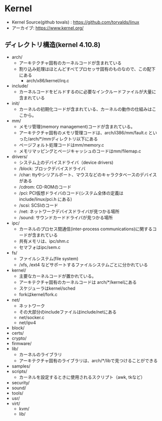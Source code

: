 # Kernel

* Kernel Source(github tovals) : https://github.com/torvalds/linux
* アーカイブ: https://www.kernel.org/

## ディレクトリ構造(kernel 4.10.8)
* arch/
    * アーキテクチャ固有のカーネルコードが含まれている
    * 割り込み処理はほとんどすべてプロセッサ固有のものなので、この配下にある
        * arch/x86/kernel/irq.c
* include/
    * カーネルコードをビルドするのに必要なインクルードファイルが大量に含まれている
* init/
    * カーネルの初期化コードが含まれている、カーネルの動作の仕組みはここから。
* mm/
    * メモリ管理(memory management)コードが含まれている。
    * アーキテクチャ固有のメモリ管理コードは、arch/i386/mm/fault.c といった/arch/*/mmディレクトリ以下にある
    * ページフォルト処理コードはmm/memory.c
    * メモリマッピングとページキャッシュのコードはmm/filemap.c
* drivers/
    * システム上のデバイスドライバ（device drivers)
    * /block: ブロックデバイスドライバ
    * /char: ttyやシリアルポート、マウスなどのキャラクタベースのデバイスがある
    * /cdrom: CD-ROMのコード
    * /pci: PCI仮想ドライバのコード(システム全体の定義はinclude/linux/pci.h にある)
    * /scsi: SCSIのコード
    * /net: ネットワークデバイスドライバが見つかる場所
    * /sound: サウンドカードドライバが見つかる場所
* ipc/
    * カーネルのプロセス間通信(inter-process communications)に関するコードが含まれている
    * 共有メモリは、ipc/shm.c
    * セマフォはipc/sem.c
* fs/
    * ファイルシステム(file system)
    * /xfs, /ext4 などサポートするファイルシステムごとに分かれている
* kernel/
    * 主要なカーネルコードが置かれている。
    * アーキテクチャ固有のカーネルコードは arch/*/kernelにある
    * スケジューラはkernel/sched
    * forkはkernel/fork.c
* net/
    * ネットワーク
    * その大部分のincludeファイルはinclude/netにある
    * net/socker.c
    * net/ipv4
* block/
* certs/
* crypto/
* firmware/
* lib/
    * カーネルのライブラリ
    * アーキテクチャ固有のライブラリは、arch/*/libで見つけることができる
* samples/
* scripts/
    * カーネルを設定するときに使用されるスクリプト（awk, tkなど）
* security/
* sound/
* tools/
* usr/
* virt/
    * kvm/
    * lib/
